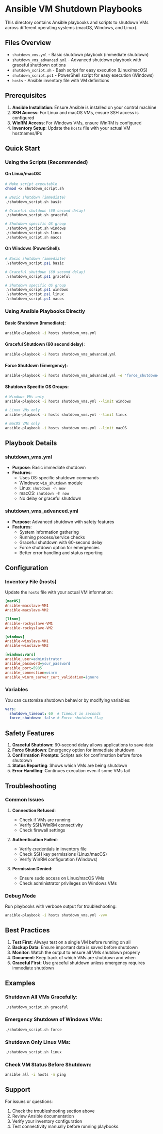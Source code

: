 # Ansible VM Shutdown Playbooks

This directory contains Ansible playbooks and scripts to shutdown VMs across different operating systems (macOS, Windows, and Linux).

## Files Overview

- `shutdown_vms.yml` - Basic shutdown playbook (immediate shutdown)
- `shutdown_vms_advanced.yml` - Advanced shutdown playbook with graceful shutdown options
- `shutdown_script.sh` - Bash script for easy execution (Linux/macOS)
- `shutdown_script.ps1` - PowerShell script for easy execution (Windows)
- `hosts` - Ansible inventory file with VM definitions

## Prerequisites

1. **Ansible Installation**: Ensure Ansible is installed on your control machine
2. **SSH Access**: For Linux and macOS VMs, ensure SSH access is configured
3. **WinRM Access**: For Windows VMs, ensure WinRM is configured
4. **Inventory Setup**: Update the `hosts` file with your actual VM hostnames/IPs

## Quick Start

### Using the Scripts (Recommended)

#### On Linux/macOS:
```bash
# Make script executable
chmod +x shutdown_script.sh

# Basic shutdown (immediate)
./shutdown_script.sh basic

# Graceful shutdown (60 second delay)
./shutdown_script.sh graceful

# Shutdown specific OS group
./shutdown_script.sh windows
./shutdown_script.sh linux
./shutdown_script.sh macos
```

#### On Windows (PowerShell):
```powershell
# Basic shutdown (immediate)
.\shutdown_script.ps1 basic

# Graceful shutdown (60 second delay)
.\shutdown_script.ps1 graceful

# Shutdown specific OS group
.\shutdown_script.ps1 windows
.\shutdown_script.ps1 linux
.\shutdown_script.ps1 macos
```

### Using Ansible Playbooks Directly

#### Basic Shutdown (Immediate):
```bash
ansible-playbook -i hosts shutdown_vms.yml
```

#### Graceful Shutdown (60 second delay):
```bash
ansible-playbook -i hosts shutdown_vms_advanced.yml
```

#### Force Shutdown (Emergency):
```bash
ansible-playbook -i hosts shutdown_vms_advanced.yml -e "force_shutdown=true"
```

#### Shutdown Specific OS Groups:
```bash
# Windows VMs only
ansible-playbook -i hosts shutdown_vms.yml --limit windows

# Linux VMs only
ansible-playbook -i hosts shutdown_vms.yml --limit linux

# macOS VMs only
ansible-playbook -i hosts shutdown_vms.yml --limit macOS
```

## Playbook Details

### shutdown_vms.yml
- **Purpose**: Basic immediate shutdown
- **Features**:
  - Uses OS-specific shutdown commands
  - Windows: `win_shutdown` module
  - Linux: `shutdown -h now`
  - macOS: `shutdown -h now`
  - No delay or graceful shutdown

### shutdown_vms_advanced.yml
- **Purpose**: Advanced shutdown with safety features
- **Features**:
  - System information gathering
  - Running process/service checks
  - Graceful shutdown with 60-second delay
  - Force shutdown option for emergencies
  - Better error handling and status reporting

## Configuration

### Inventory File (hosts)
Update the `hosts` file with your actual VM information:

```ini
[macOS]
Ansible-macslave-VM1
Ansible-macslave-VM2

[linux]
Ansible-rockyslave-VM1
Ansible-rockyslave-VM2

[windows]
Ansible-winslave-VM1
Ansible-winslave-VM2

[windows:vars]
ansible_user=administrator
ansible_password=your_password
ansible_port=5985
ansible_connection=winrm
ansible_winrm_server_cert_validation=ignore
```

### Variables
You can customize shutdown behavior by modifying variables:

```yaml
vars:
  shutdown_timeout: 60  # Timeout in seconds
  force_shutdown: false # Force shutdown flag
```

## Safety Features

1. **Graceful Shutdown**: 60-second delay allows applications to save data
2. **Force Shutdown**: Emergency option for immediate shutdown
3. **Confirmation Prompts**: Scripts ask for confirmation before force shutdown
4. **Status Reporting**: Shows which VMs are being shutdown
5. **Error Handling**: Continues execution even if some VMs fail

## Troubleshooting

### Common Issues

1. **Connection Refused**:
   - Check if VMs are running
   - Verify SSH/WinRM connectivity
   - Check firewall settings

2. **Authentication Failed**:
   - Verify credentials in inventory file
   - Check SSH key permissions (Linux/macOS)
   - Verify WinRM configuration (Windows)

3. **Permission Denied**:
   - Ensure sudo access on Linux/macOS VMs
   - Check administrator privileges on Windows VMs

### Debug Mode
Run playbooks with verbose output for troubleshooting:

```bash
ansible-playbook -i hosts shutdown_vms.yml -vvv
```

## Best Practices

1. **Test First**: Always test on a single VM before running on all
2. **Backup Data**: Ensure important data is saved before shutdown
3. **Monitor**: Watch the output to ensure all VMs shutdown properly
4. **Document**: Keep track of which VMs are shutdown and when
5. **Graceful First**: Use graceful shutdown unless emergency requires immediate shutdown

## Examples

### Shutdown All VMs Gracefully:
```bash
./shutdown_script.sh graceful
```

### Emergency Shutdown of Windows VMs:
```bash
./shutdown_script.sh force
```

### Shutdown Only Linux VMs:
```bash
./shutdown_script.sh linux
```

### Check VM Status Before Shutdown:
```bash
ansible all -i hosts -m ping
```

## Support

For issues or questions:
1. Check the troubleshooting section above
2. Review Ansible documentation
3. Verify your inventory configuration
4. Test connectivity manually before running playbooks 